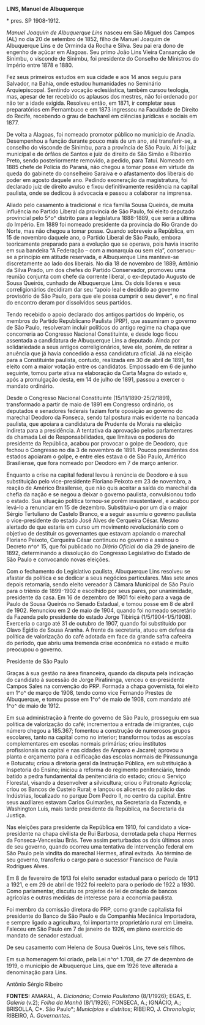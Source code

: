 **LINS, Manuel de Albuquerque**

\* pres. SP 1908-1912.

*Manuel Joaquim de Albuquerque Lins* nasceu em São Miguel dos Campos
(AL) no dia 20 de setembro de 1852, filho de Manuel Joaquim de
Albuquerque Lins e de Orminda da Rocha e Silva. Seu pai era dono de
engenho de açúcar em Alagoas. Seu primo João Lins Vieira Cansanção de
Sinimbu, o visconde de Sinimbu, foi presidente do Conselho de Ministros
do Império entre 1878 e 1880.

Fez seus primeiros estudos em sua cidade e aos 14 anos seguiu para
Salvador, na Bahia, onde estudou humanidades no Seminário
Arquiepiscopal. Sentindo vocação eclesiástica, também cursou teologia,
mas, apesar de ter recebido os aplausos dos mestres, não foi ordenado
por não ter a idade exigida. Resolveu então, em 1871, ir completar seus
preparatórios em Pernambuco e em 1873 ingressou na Faculdade de Direito
do Recife, recebendo o grau de bacharel em ciências jurídicas e sociais
em 1877.

De volta a Alagoas, foi nomeado promotor público no município de Anadia.
Desempenhou a função durante pouco mais de um ano, até transferir-se, a
conselho do visconde de Sinimbu, para a província de São Paulo. Aí foi
juiz municipal e de órfãos de Santos e juiz de direito de São Simão e
Ribeirão Preto, sendo posteriormente removido, a pedido, para Tatuí.
Nomeado em 1885 chefe de Polícia do Paraná, não chegou a tomar posse em
virtude da queda do gabinete do conselheiro Saraiva e o afastamento dos
liberais do poder em agosto daquele ano. Pedindo exoneração da
magistratura, foi declarado juiz de direito avulso e fixou
definitivamente residência na capital paulista, onde se dedicou à
advocacia e passou a colaborar na imprensa.

Aliado pelo casamento à tradicional e rica família Sousa Queirós, de
muita influência no Partido Liberal da província de São Paulo, foi
eleito deputado provincial pelo 5^o^ distrito para a legislatura
1888-1889, que seria a última do Império. Em 1889 foi nomeado presidente
da província do Rio Grande do Norte, mas não chegou a tomar posse.
Quando sobreveio a República, em 15 de novembro daquele ano, o Partido
Liberal de São Paulo, embora teoricamente preparado para a evolução que
se operava, pois havia inscrito em sua bandeira “A Federação – com a
monarquia ou sem ela”, conservou-se a princípio em atitude reservada, e
Albuquerque Lins manteve-se discretamente ao lado dos liberais. No dia
18 de novembro de 1889, Antônio da Silva Prado, um dos chefes do Partido
Conservador, promoveu uma reunião conjunta com chefe da corrente
liberal, o ex-deputado Augusto de Sousa Queirós, cunhado de Albuquerque
Lins. Os dois líderes e seus correligionários decidiram dar seu “apoio
leal e decidido ao governo provisório de São Paulo, para que ele possa
cumprir o seu dever”, e no final do encontro deram por dissolvidos seus
partidos.

Tendo recebido o apoio declarado dos antigos partidos do Império, os
membros do Partido Republicano Paulista (PRP), que assumiram o governo
de São Paulo, resolveram incluir políticos do antigo regime na chapa que
concorreria ao Congresso Nacional Constituinte, e desde logo ficou
assentada a candidatura de Albuquerque Lins a deputado. Ainda por
solidariedade a seus antigos correligionários, teve ele, porém, de
retirar a anuência que já havia concedido a essa candidatura oficial. Já
na eleição para a Constituinte paulista, contudo, realizada em 30 de
abril de 1891, foi eleito com a maior votação entre os candidatos.
Empossado em 6 de junho seguinte, tomou parte ativa na elaboração da
Carta Magna do estado e, após a promulgação desta, em 14 de julho de
1891, passou a exercer o mandato ordinário.

Desde o Congresso Nacional Constituinte (15/11/1890-25/2/1891),
transformado a partir de maio de 1891 em Congresso ordinário, os
deputados e senadores federais faziam forte oposição ao governo do
marechal Deodoro da Fonseca, sendo tal postura mais evidente na bancada
paulista, que apoiara a candidatura de Prudente de Morais na eleição
indireta para a presidência. A tentativa da aprovação pelos
parlamentares da chamada Lei de Responsabilidades, que limitava os
poderes do presidente da República, acabou por provocar o golpe de
Deodoro, que fechou o Congresso no dia 3 de novembro de 1891. Poucos
presidentes dos estados apoiaram o golpe, e entre eles estava o de São
Paulo, Américo Brasiliense, que fora nomeado por Deodoro em 7 de março
anterior.

Enquanto a crise na capital federal levou à renúncia de Deodoro e à sua
substituição pelo vice-presidente Floriano Peixoto em 23 de novembro, a
reação de Américo Brasilense, que não quis aceitar a saída do marechal
da chefia da nação e se negou a deixar o governo paulista, convulsionou
todo o estado. Sua situação política tornou-se porém insustentável, e
acabou por levá-lo a renunciar em 15 de dezembro. Substituiu-o por um
dia o major Sérgio Tertuliano de Castelo Branco, e a seguir assumiu o
governo paulista o vice-presidente do estado José Alves de Cerqueira
César. Mesmo alertado de que estaria em curso um movimento
revolucionário com o objetivo de destituir os governantes que estavam
apoiando o marechal Floriano Peixoto, Cerqueira César continuou no
governo e assinou o Decreto n^o^ 15, que foi publicado no *Diário
Oficial* do dia 29 de janeiro de 1892, determinando a dissolução do
Congresso Legislativo do Estado de São Paulo e convocando novas
eleições.

Com o fechamento do Legislativo paulista, Albuquerque Lins resolveu se
afastar da política e se dedicar a seus negócios particulares. Mas sete
anos depois retornaria, sendo eleito vereador à Câmara Municipal de São
Paulo para o triênio de 1899-1902 e escolhido por seus pares, por
unanimidade, presidente da casa. Em 16 de dezembro de 1901 foi eleito
para a vaga de Paulo de Sousa Queirós no Senado Estadual, e tomou posse
em 8 de abril de 1902. Renunciou em 2 de maio de 1904, quando foi
nomeado secretário da Fazenda pelo presidente do estado Jorge Tibiriçá
(1/5/1904-1/5/1908). Exerceria o cargo até 31 de outubro de 1907, quando
foi substituído por Olavo Egídio de Sousa Aranha. À frente da
secretaria, atuou em defesa da política de valorização do café adotada
em face da grande safra cafeeira do período, que abriu uma tremenda
crise econômica no estado e muito preocupou o governo.

Presidente de São Paulo

Graças à sua gestão na área financeira, quando da disputa pela indicação
do candidato à sucessão de Jorge Piratininga, venceu o ex-presidente
Campos Sales na convenção do PRP. Formada a chapa governista, foi eleito
em 1^o^ de março de 1908, tendo como vice Fernando Prestes de
Albuquerque, e tomou posse em 1^o^ de maio de 1908, com mandato até 1^o^
de maio de 1912.

Em sua administração à frente do governo de São Paulo, prosseguiu em sua
política de valorização do café; incrementou a entrada de imigrantes,
cujo número chegou a 185.367; fomentou a construção de numerosos grupos
escolares, tanto na capital como no interior; transformou todas as
escolas complementares em escolas normais primárias; criou institutos
profissionais na capital e nas cidades de Amparo e Jacareí; aprovou a
planta e orçamento para a edificação das escolas normais de Pirassununga
e Botucatu; criou a diretoria geral da Instrução Pública, em
substituição à Inspetoria do Ensino; iniciou a reforma do regimento
penitenciário, tendo batido a pedra fundamental da penitenciária do
estado; criou o Serviço Florestal, visando a desenvolver a silvicultura;
criou o Patronato Agrícola; criou os Bancos de Custeio Rural; e lançou
os alicerces do palácio das Indústrias, localizado no parque Dom Pedro
II, no centro da capital. Entre seus auxiliares estavam Carlos
Guimarães, na Secretaria da Fazenda, e Washington Luís, mais tarde
presidente da República, na Secretaria da Justiça.

Nas eleições para presidente da República em 1910, foi candidato a
vice-presidente na chapa civilista de Rui Barbosa, derrotada pela chapa
Hermes da Fonseca-Venceslau Brás. Teve assim perturbados os dois últimos
anos de seu governo, quando ocorreu uma tentativa de intervenção federal
em São Paulo pela vindita do marechal Hermes, afinal evitada. Ao término
de seu governo, transferiu o cargo para o sucessor Francisco de Paula
Rodrigues Alves.

Em 8 de fevereiro de 1913 foi eleito senador estadual para o período de
1913 a 1921, e em 29 de abril de 1922 foi reeleito para o período de
1922 a 1930. Como parlamentar, discutiu os projetos de lei de criação de
bancos agrícolas e outras medidas de interesse para a economia paulista.

Foi membro da comissão diretora do PRP, como grande capitalista foi
presidente do Banco de São Paulo e da Companhia Mecânica Importadora, e
sempre ligado a agricultura, foi importante proprietário rural em
Limeira. Faleceu em São Paulo em 7 de janeiro de 1926, em pleno
exercício do mandato de senador estadual.

De seu casamento com Helena de Sousa Queirós Lins, teve seis filhos.

Em sua homenagem foi criado, pela Lei n^o^ 1.708, de 27 de dezembro de
1919, o município de Albuquerque Lins, que em 1926 teve alterada a
denominação para Lins.

Antônio Sérgio Ribeiro

**FONTES:** AMARAL, A. *Dicionário*; *Correio Paulistano* (8/1/1926);
EGAS, E. *Galeria* (v.2); *Folha da Manhã* (8/1/1926); FONSECA, A.;
IGNÁCIO, A.; BRISOLLA, C*. São Paulo*; *Municípios e distritos*;
RIBEIRO, J. *Chronologia*; RIBEIRO, A. *Governantes.*
